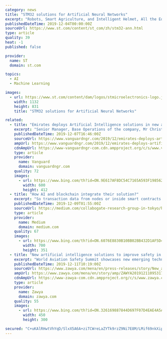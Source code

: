 ```yaml
---
category: news
title: "STM32 solutions for Artificial Neural Networks"
excerpt: "Robots, Smart Agriculture, and Intelligent Helmet, All the Educational Projects at the Center of Maker Faire Rome 2019"
publishedDateTime: 2019-12-04T00:00:00Z
sourceUrl: https://www.st.com/content/st_com/zh/stm32-ann.html
type: article
quality: 39
heat: -1
published: false

provider:
  name: ST
  domain: st.com

topics:
  - AI
  - Machine Learning

images:
  - url: https://www.st.com/content/dam/logos/stmicroelectronics-logo.jpg
    width: 1132
    height: 831
    title: "STM32 solutions for Artificial Neural Networks"

related:
  - title: "Emirates deploys Artificial Intelligence solutions in new aircrafts"
    excerpt: "Senior Manager, Base Operations of the company, Mr Christopher Welham, who took journalist on tour of the airlines engineering section in Dubai yesterday, said because the future is technology, Emirates is trying to deploy Artificial Intelligence-based technologies not only to maintain its leadership in the aviation business, but to provide ..."
    publishedDateTime: 2019-12-07T16:46:00Z
    sourceUrl: https://www.vanguardngr.com/2019/12/emirates-deploys-artificial-intelligence-solutions-in-new-aircrafts/
    ampUrl: https://www.vanguardngr.com/2019/12/emirates-deploys-artificial-intelligence-solutions-in-new-aircrafts/amp/
    cdnAmpUrl: https://www-vanguardngr-com.cdn.ampproject.org/c/s/www.vanguardngr.com/2019/12/emirates-deploys-artificial-intelligence-solutions-in-new-aircrafts/amp/
    type: article
    provider:
      name: Vanguard
      domain: vanguardngr.com
    quality: 72
    images:
      - url: https://www.bing.com/th?id=ON.9E617AF8DC54C7165A593F198562CFD4
        width: 600
        height: 412
  - title: "How AI and blockchain integrate their solution?"
    excerpt: "So transaction data from nodes or inside smart contracts can be sent to other databases or data stores. These are the sort of places where AI can be deployed, or in the case of supply-chain, where internet-of-things (IoT) information can be brought to bear. https://sifted.eu/articles/state-of-ai-report-big-tech-vs-startups/ According to stateof ..."
    publishedDateTime: 2019-12-09T01:55:00Z
    sourceUrl: https://medium.com/collabogate-research-group-in-tokyo/how-ai-and-blockchain-integrate-their-solution-3a20f53f7ace
    type: article
    provider:
      name: Medium
      domain: medium.com
    quality: 67
    images:
      - url: https://www.bing.com/th?id=ON.6076E8830B10BB02BB432D1AF5D462B9
        width: 700
        height: 351
  - title: "New artificial intelligence solutions to improve safety in aviation sector"
    excerpt: "World Aviation Safety Summit showcases new emerging technologies, analytics and data solutions that will support the enhancement of safety within the industry Dubai, UAE: The World Aviation Safety Summit, which has taken place in Dubai, displayed new artificial intelligence (AI) technologies, that will help improve safety in the aviation sector."
    publishedDateTime: 2019-12-11T10:19:00Z
    sourceUrl: https://www.zawya.com/mena/en/press-releases/story/New_artificial_intelligence_solutions_to_improve_safety_in_aviation_sector-ZAWYA20191211095317/
    ampUrl: https://www.zawya.com/mena/en/story/amp/ZAWYA20191211095317/
    cdnAmpUrl: https://www-zawya-com.cdn.ampproject.org/c/s/www.zawya.com/mena/en/story/amp/ZAWYA20191211095317/
    type: article
    provider:
      name: Zawya
      domain: zawya.com
    quality: 55
    images:
      - url: https://www.bing.com/th?id=ON.326169887844D697F07D4EAE4A5A643E
        width: 450
        height: 300

secured: "C+uKAlRHwtVhYqD/SlxX5A6A+ziTCWreLaZYTk9rzZ9Ni7E8M/LMif69nkXipZr+r2Gd/nn9+fxzVp4rUtPCCxDAMQCSArRmBn3Ie3ZDtsVeAZFQuz3XdP0uYL26hNFtbkyHRy7N3ApwFWtW9t9p1KusCGNxUETmKaIV9gyLW6g3Xg/8LNOykU7TPixIwrQHL1V+CqY0ntVk/v9Qsswt5luoKlCQn2o17xCMeRrTrPVLBV0joKZCJS4ag65VB6ow2fewQufXLU8T4rLme2p6sA==;EOKk1+VTX8yIdSUUBqeuKg=="
---
```



